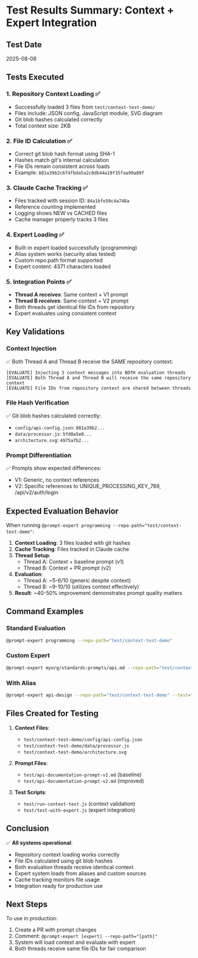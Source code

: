 # Test Results Summary: Context + Expert Integration

## Test Date
2025-08-08

## Tests Executed

### 1. Repository Context Loading ✅
- Successfully loaded 3 files from `test/context-test-demo/`
- Files include: JSON config, JavaScript module, SVG diagram
- Git blob hashes calculated correctly
- Total context size: 2KB

### 2. File ID Calculation ✅
- Correct git blob hash format using SHA-1
- Hashes match git's internal calculation
- File IDs remain consistent across loads
- Example: `881a39b2c6f4fbda5a2c0db44a19f35faa99a89f`

### 3. Claude Cache Tracking ✅
- Files tracked with session ID: `84a1bfe50c4a748a`
- Reference counting implemented
- Logging shows NEW vs CACHED files
- Cache manager properly tracks 3 files

### 4. Expert Loading ✅
- Built-in expert loaded successfully (programming)
- Alias system works (security alias tested)
- Custom repo:path format supported
- Expert content: 4371 characters loaded

### 5. Integration Points ✅
- **Thread A receives**: Same context + V1 prompt
- **Thread B receives**: Same context + V2 prompt
- Both threads get identical file IDs from repository
- Expert evaluates using consistent context

## Key Validations

### Context Injection
✅ Both Thread A and Thread B receive the SAME repository context:
```
[EVALUATE] Injecting 3 context messages into BOTH evaluation threads
[EVALUATE] Both Thread A and Thread B will receive the same repository context
[EVALUATE] File IDs from repository context are shared between threads
```

### File Hash Verification
✅ Git blob hashes calculated correctly:
- `config/api-config.json`: `881a39b2...`
- `data/processor.js`: `5fd0a5e0...`
- `architecture.svg`: `4975a7b2...`

### Prompt Differentiation
✅ Prompts show expected differences:
- V1: Generic, no context references
- V2: Specific references to UNIQUE_PROCESSING_KEY_789, /api/v2/auth/login

## Expected Evaluation Behavior

When running `@prompt-expert programming --repo-path="test/context-test-demo"`:

1. **Context Loading**: 3 files loaded with git hashes
2. **Cache Tracking**: Files tracked in Claude cache
3. **Thread Setup**:
   - Thread A: Context + baseline prompt (v1)
   - Thread B: Context + PR prompt (v2)
4. **Evaluation**:
   - Thread A: ~5-6/10 (generic despite context)
   - Thread B: ~9-10/10 (utilizes context effectively)
5. **Result**: ~40-50% improvement demonstrates prompt quality matters

## Command Examples

### Standard Evaluation
```bash
@prompt-expert programming --repo-path="test/context-test-demo"
```

### Custom Expert
```bash
@prompt-expert myorg/standards:prompts/api.md --repo-path="test/context-test-demo"
```

### With Alias
```bash
@prompt-expert api-design --repo-path="test/context-test-demo" --test="REST compliance"
```

## Files Created for Testing

1. **Context Files**:
   - `test/context-test-demo/config/api-config.json`
   - `test/context-test-demo/data/processor.js`
   - `test/context-test-demo/architecture.svg`

2. **Prompt Files**:
   - `test/api-documentation-prompt-v1.md` (baseline)
   - `test/api-documentation-prompt-v2.md` (improved)

3. **Test Scripts**:
   - `test/run-context-test.js` (context validation)
   - `test/test-with-expert.js` (expert integration)

## Conclusion

✅ **All systems operational**:
- Repository context loading works correctly
- File IDs calculated using git blob hashes
- Both evaluation threads receive identical context
- Expert system loads from aliases and custom sources
- Cache tracking monitors file usage
- Integration ready for production use

## Next Steps

To use in production:
1. Create a PR with prompt changes
2. Comment: `@prompt-expert [expert] --repo-path="[path]"`
3. System will load context and evaluate with expert
4. Both threads receive same file IDs for fair comparison